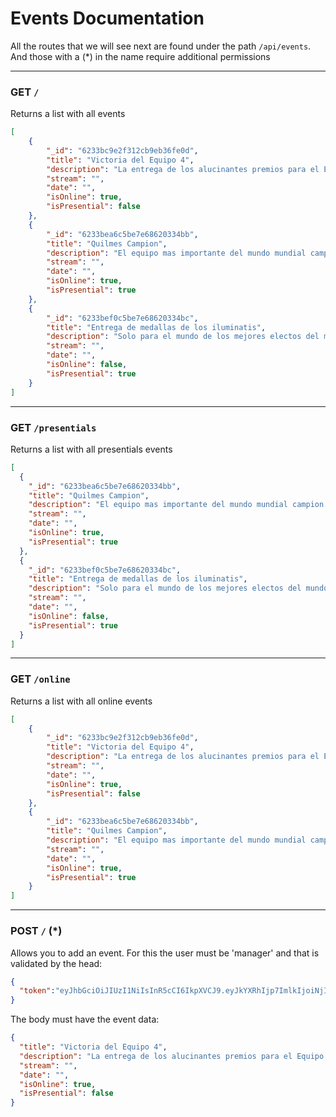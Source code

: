 # Events Documentation

All the routes that we will see next are found under the path `/api/events`. And those with a (*) in the name require additional permissions

---

### GET `/`

Returns a list with all events

```json
[
    {
        "_id": "6233bc9e2f312cb9eb36fe0d",
        "title": "Victoria del Equipo 4",
        "description": "La entrega de los alucinantes premios para el Equipo 4 el ganador del Hackathon",
        "stream": "",
        "date": "",
        "isOnline": true,
        "isPresential": false
    },
    {
        "_id": "6233bea6c5be7e68620334bb",
        "title": "Quilmes Campion",
        "description": "El equipo mas importante del mundo mundial campion de la primera nacional",
        "stream": "",
        "date": "",
        "isOnline": true,
        "isPresential": true
    },
    {
        "_id": "6233bef0c5be7e68620334bc",
        "title": "Entrega de medallas de los iluminatis",
        "description": "Solo para el mundo de los mejores electos del mundo",
        "stream": "",
        "date": "",
        "isOnline": false,
        "isPresential": true
    }
]
```

---

### GET `/presentials`

Returns a list with all presentials events

```json
[
  {
    "_id": "6233bea6c5be7e68620334bb",
    "title": "Quilmes Campion",
    "description": "El equipo mas importante del mundo mundial campion de la primera nacional",
    "stream": "",
    "date": "",
    "isOnline": true,
    "isPresential": true
  },
  {
    "_id": "6233bef0c5be7e68620334bc",
    "title": "Entrega de medallas de los iluminatis",
    "description": "Solo para el mundo de los mejores electos del mundo",
    "stream": "",
    "date": "",
    "isOnline": false,
    "isPresential": true
  }
]
```

---

### GET `/online`

Returns a list with all online events

```json
[
    {
        "_id": "6233bc9e2f312cb9eb36fe0d",
        "title": "Victoria del Equipo 4",
        "description": "La entrega de los alucinantes premios para el Equipo 4 el ganador del Hackathon",
        "stream": "",
        "date": "",
        "isOnline": true,
        "isPresential": false
    },
    {
        "_id": "6233bea6c5be7e68620334bb",
        "title": "Quilmes Campion",
        "description": "El equipo mas importante del mundo mundial campion de la primera nacional",
        "stream": "",
        "date": "",
        "isOnline": true,
        "isPresential": true
    }
]
```

---

### POST `/` (*)

Allows you to add an event. For this the user must be 'manager' and that is validated by the head:

```json
{
  "token":"eyJhbGciOiJIUzI1NiIsInR5cCI6IkpXVCJ9.eyJkYXRhIjp7ImlkIjoiNjIzMzhiYzE2ZDAxNzZmMThlYjZhMGQ2In0sImlhdCI6MTY0NzU0OTg5MiwiZXhwIjoxNjQ3NjM2MjkyfQ.lP6bguKIy7_w4SWneflIRH6FF9MrvEcRKVb8Waz5P2U"
}
```

The body must have the event data:

```json
{
  "title": "Victoria del Equipo 4",
  "description": "La entrega de los alucinantes premios para el Equipo 4 el ganador del Hackathon",
  "stream": "",
  "date": "",
  "isOnline": true,
  "isPresential": false
}
```
